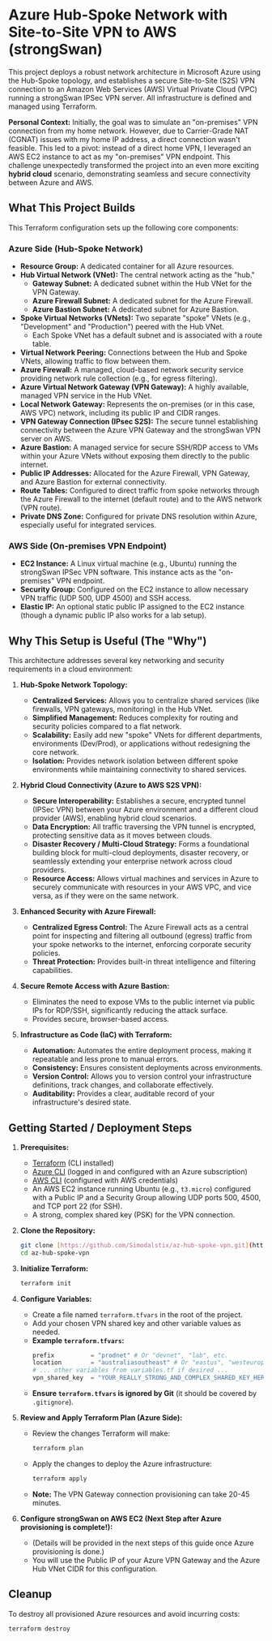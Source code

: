 # Azure Hub-Spoke Network with Site-to-Site VPN to AWS (strongSwan)

This project deploys a robust network architecture in Microsoft Azure using the Hub-Spoke topology, and establishes a secure Site-to-Site (S2S) VPN connection to an Amazon Web Services (AWS) Virtual Private Cloud (VPC) running a strongSwan IPSec VPN server. All infrastructure is defined and managed using Terraform.

**Personal Context:** Initially, the goal was to simulate an "on-premises" VPN connection from my home network. However, due to Carrier-Grade NAT (CGNAT) issues with my home IP address, a direct connection wasn't feasible. This led to a pivot: instead of a direct home VPN, I leveraged an AWS EC2 instance to act as my "on-premises" VPN endpoint. This challenge unexpectedly transformed the project into an even more exciting **hybrid cloud** scenario, demonstrating seamless and secure connectivity between Azure and AWS.

## What This Project Builds

This Terraform configuration sets up the following core components:

### Azure Side (Hub-Spoke Network)

- **Resource Group:** A dedicated container for all Azure resources.
- **Hub Virtual Network (VNet):** The central network acting as the "hub."
  - **Gateway Subnet:** A dedicated subnet within the Hub VNet for the VPN Gateway.
  - **Azure Firewall Subnet:** A dedicated subnet for the Azure Firewall.
  - **Azure Bastion Subnet:** A dedicated subnet for Azure Bastion.
- **Spoke Virtual Networks (VNets):** Two separate "spoke" VNets (e.g., "Development" and "Production") peered with the Hub VNet.
  - Each Spoke VNet has a default subnet and is associated with a route table.
- **Virtual Network Peering:** Connections between the Hub and Spoke VNets, allowing traffic to flow between them.
- **Azure Firewall:** A managed, cloud-based network security service providing network rule collection (e.g., for egress filtering).
- **Azure Virtual Network Gateway (VPN Gateway):** A highly available, managed VPN service in the Hub VNet.
- **Local Network Gateway:** Represents the on-premises (or in this case, AWS VPC) network, including its public IP and CIDR ranges.
- **VPN Gateway Connection (IPsec S2S):** The secure tunnel establishing connectivity between the Azure VPN Gateway and the strongSwan VPN server on AWS.
- **Azure Bastion:** A managed service for secure SSH/RDP access to VMs within your Azure VNets without exposing them directly to the public internet.
- **Public IP Addresses:** Allocated for the Azure Firewall, VPN Gateway, and Azure Bastion for external connectivity.
- **Route Tables:** Configured to direct traffic from spoke networks through the Azure Firewall to the internet (default route) and to the AWS network (VPN route).
- **Private DNS Zone:** Configured for private DNS resolution within Azure, especially useful for integrated services.

### AWS Side (On-premises VPN Endpoint)

- **EC2 Instance:** A Linux virtual machine (e.g., Ubuntu) running the strongSwan IPSec VPN software. This instance acts as the "on-premises" VPN endpoint.
- **Security Group:** Configured on the EC2 instance to allow necessary VPN traffic (UDP 500, UDP 4500) and SSH access.
- **Elastic IP:** An optional static public IP assigned to the EC2 instance (though a dynamic public IP also works for a lab setup).

## Why This Setup is Useful (The "Why")

This architecture addresses several key networking and security requirements in a cloud environment:

1.  **Hub-Spoke Network Topology:**

    - **Centralized Services:** Allows you to centralize shared services (like firewalls, VPN gateways, monitoring) in the Hub VNet.
    - **Simplified Management:** Reduces complexity for routing and security policies compared to a flat network.
    - **Scalability:** Easily add new "spoke" VNets for different departments, environments (Dev/Prod), or applications without redesigning the core network.
    - **Isolation:** Provides network isolation between different spoke environments while maintaining connectivity to shared services.

2.  **Hybrid Cloud Connectivity (Azure to AWS S2S VPN):**

    - **Secure Interoperability:** Establishes a secure, encrypted tunnel (IPSec VPN) between your Azure environment and a different cloud provider (AWS), enabling hybrid cloud scenarios.
    - **Data Encryption:** All traffic traversing the VPN tunnel is encrypted, protecting sensitive data as it moves between clouds.
    - **Disaster Recovery / Multi-Cloud Strategy:** Forms a foundational building block for multi-cloud deployments, disaster recovery, or seamlessly extending your enterprise network across cloud providers.
    - **Resource Access:** Allows virtual machines and services in Azure to securely communicate with resources in your AWS VPC, and vice versa, as if they were on the same network.

3.  **Enhanced Security with Azure Firewall:**

    - **Centralized Egress Control:** The Azure Firewall acts as a central point for inspecting and filtering all outbound (egress) traffic from your spoke networks to the internet, enforcing corporate security policies.
    - **Threat Protection:** Provides built-in threat intelligence and filtering capabilities.

4.  **Secure Remote Access with Azure Bastion:**

    - Eliminates the need to expose VMs to the public internet via public IPs for RDP/SSH, significantly reducing the attack surface.
    - Provides secure, browser-based access.

5.  **Infrastructure as Code (IaC) with Terraform:**
    - **Automation:** Automates the entire deployment process, making it repeatable and less prone to manual errors.
    - **Consistency:** Ensures consistent deployments across environments.
    - **Version Control:** Allows you to version control your infrastructure definitions, track changes, and collaborate effectively.
    - **Auditability:** Provides a clear, auditable record of your infrastructure's desired state.

## Getting Started / Deployment Steps

1.  **Prerequisites:**

    - [Terraform](https://developer.hashicorp.com/terraform/downloads) (CLI installed)
    - [Azure CLI](https://learn.microsoft.com/en-us/cli/azure/install-azure-cli) (logged in and configured with an Azure subscription)
    - [AWS CLI](https://docs.aws.amazon.com/cli/latest/userguide/getting-started-install.html) (configured with AWS credentials)
    - An AWS EC2 instance running Ubuntu (e.g., `t3.micro`) configured with a Public IP and a Security Group allowing UDP ports 500, 4500, and TCP port 22 (for SSH).
    - A strong, complex shared key (PSK) for the VPN connection.

2.  **Clone the Repository:**

    ```bash
    git clone [https://github.com/Simodalstix/az-hub-spoke-vpn.git](https://github.com/Simodalstix/az-hub-spoke-vpn.git)
    cd az-hub-spoke-vpn
    ```

3.  **Initialize Terraform:**

    ```bash
    terraform init
    ```

4.  **Configure Variables:**

    - Create a file named `terraform.tfvars` in the root of the project.
    - Add your chosen VPN shared key and other variable values as needed.
    - **Example `terraform.tfvars`:**
      ```terraform
      prefix          = "prodnet" # Or "devnet", "lab", etc.
      location        = "australiasoutheast" # Or "eastus", "westeurope" etc.
      # ... other variables from variables.tf if desired ...
      vpn_shared_key  = "YOUR_REALLY_STRONG_AND_COMPLEX_SHARED_KEY_HERE"
      ```
    - **Ensure `terraform.tfvars` is ignored by Git** (it should be covered by `.gitignore`).

5.  **Review and Apply Terraform Plan (Azure Side):**

    - Review the changes Terraform will make:
      ```bash
      terraform plan
      ```
    - Apply the changes to deploy the Azure infrastructure:
      ```bash
      terraform apply
      ```
    - **Note:** The VPN Gateway connection provisioning can take 20-45 minutes.

6.  **Configure strongSwan on AWS EC2 (Next Step after Azure provisioning is complete!):**
    - (Details will be provided in the next steps of this guide once Azure provisioning is done.)
    - You will use the Public IP of your Azure VPN Gateway and the Azure Hub VNet CIDR for this configuration.

## Cleanup

To destroy all provisioned Azure resources and avoid incurring costs:

```bash
terraform destroy
```
